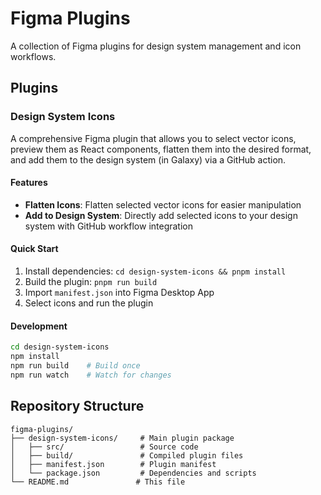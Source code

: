# Figma Plugins

A collection of Figma plugins for design system management and icon workflows.

## Plugins

### Design System Icons

A comprehensive Figma plugin that allows you to select vector icons, preview them as React components, flatten them into the desired format, and add them to the design system (in Galaxy) via a GitHub action.

#### Features
- **Flatten Icons**: Flatten selected vector icons for easier manipulation
- **Add to Design System**: Directly add selected icons to your design system with GitHub workflow integration

#### Quick Start
1. Install dependencies: `cd design-system-icons && pnpm install`
2. Build the plugin: `pnpm run build`
3. Import `manifest.json` into Figma Desktop App
4. Select icons and run the plugin

#### Development
```bash
cd design-system-icons
npm install
npm run build    # Build once
npm run watch    # Watch for changes
```

## Repository Structure

```
figma-plugins/
├── design-system-icons/     # Main plugin package
│   ├── src/                 # Source code
│   ├── build/               # Compiled plugin files
│   ├── manifest.json        # Plugin manifest
│   └── package.json         # Dependencies and scripts
└── README.md               # This file
```